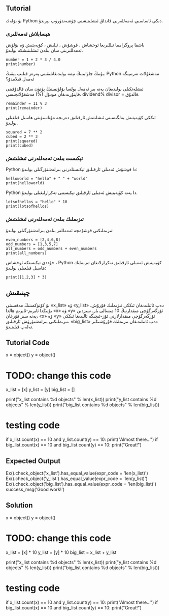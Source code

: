 Tutorial
--------

بۇ بۆلەك Python دىكى ئاساسىي ئەمەللەرنى قانداق ئىشلىتىشنى چۈشەندۈرۈپ بېرىدۇ.

### ھېسابلاش ئەمەللىرى       

باشقا پروگرامما تىللىرىغا ئوخشاش ، قوشۇش ، ئېلىش ، كۆپەيتىش ۋە بۆلۈش ئەمەللىرىنى سان بىلەن ئىشلىتىشكە بولىدۇ. <br>

    number = 1 + 2 * 3 / 4.0
    print(number)

بۇنىڭ جاۋابىنىڭ نېمە بولىدىغانلىقىنى پەرەز قىلىپ بېقىڭ.  Python مەشغۇلات تەرتىپىگە ئەمەل قىلامدۇ؟

ئىشلەتكىلى بولىدىغان يەنە بىر ئەمەل بولسا بۆلۈنمىنىڭ پۈتۈن سان قالدۇقىنى قايتۇرىدىغان مودۇل (%) مەشغۇلاتچىسى. dividend% divisor = قالدۇق.

    remainder = 11 % 3
    print(remainder)

ئىككى كۆپەيتىش بەلگىسىنى ئىشلىتىش ئارقىلىق دەرىجە مۇناسىۋىتى ھاسىل قىلغىلى بولىدۇ.

    squared = 7 ** 2
    cubed = 2 ** 3
    print(squared)
    print(cubed)

### تېكىست بىلەن ئەمەللەرنى ئىشلىتىش

Python دا قوشۇش ئەمىلى ئارقىلىق تېكىستلەرنى بىرلەشتۈرگىلى بولىدۇ:

    helloworld = "hello" + " " + "world"
    print(helloworld)

Python  دا يەنە كۆپەيتىش ئەمىلى ئارقىلىق تېكىستنى تەكرارلىغىلى بولىدۇ.

    lotsofhellos = "hello" * 10
    print(lotsofhellos)

### تىزىملىك بىلەن ئەمەللەرنى ئىشلىتىش

تىزىملىكنى قوشۇمچە ئەمەللەر بىلەن بىرلەشتۈرگىلى بولىدۇ:

    even_numbers = [2,4,6,8]
    odd_numbers = [1,3,5,7]
    all_numbers = odd_numbers + even_numbers
    print(all_numbers)

خۇددى تېكىستكە ئوخشاش ، Python كۆپەيتىش ئەمىلى ئارقىلىق تەكرارلانغان تىزىملىك ھاسىل قىلغىلى بولىدۇ:

    print([1,2,3] * 3)

چېنىقىش
--------

بۇ كۆنۈكمىنىڭ مەقسىتى «x_list» ۋە «y_list» دەپ ئاتىلىدىغان ئىككى تىزىملىك قۇرۇش.
بۇنىڭدا ئايرىم-ئايرىم ھالدا «x» ۋە «y» ئۆزگەرگۈچى مىقدارنىڭ 10 مىسالى بار.
سىزدىن يەنە سىز قۇرغان، «x» ۋە «y» ئۆزگەرگۈچى مىقدارلارنى ئۆز-ئىچىگە ئالىدىغا ئىككى تىزىملىكنى بىرلەشتۈرۈش ئارقىلىق، «big_list» دەپ ئاتىلىدىغان تىزىملىك قۇرۇشىڭىز تەلەپ قىلىنىدۇ.

Tutorial Code
-------------

x = object()
y = object()

# TODO: change this code
x_list = [x]
y_list = [y]
big_list = []

print("x_list contains %d objects" % len(x_list))
print("y_list contains %d objects" % len(y_list))
print("big_list contains %d objects" % len(big_list))

# testing code
if x_list.count(x) == 10 and y_list.count(y) == 10:
    print("Almost there...")
if big_list.count(x) == 10 and big_list.count(y) == 10:
    print("Great!")

Expected Output
---------------

Ex().check_object('x_list').has_equal_value(expr_code = 'len(x_list)')
Ex().check_object('y_list').has_equal_value(expr_code = 'len(y_list)')
Ex().check_object('big_list').has_equal_value(expr_code = 'len(big_list)')
success_msg('Good work!')

Solution
--------

x = object()
y = object()

# TODO: change this code
x_list = [x] * 10
y_list = [y] * 10
big_list = x_list + y_list

print("x_list contains %d objects" % len(x_list))
print("y_list contains %d objects" % len(y_list))
print("big_list contains %d objects" % len(big_list))

# testing code
if x_list.count(x) == 10 and y_list.count(y) == 10:
    print("Almost there...")
if big_list.count(x) == 10 and big_list.count(y) == 10:
    print("Great!")

